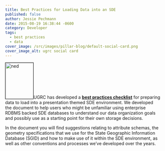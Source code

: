```yaml
---
title: Best Practices for Loading Data into an SDE
published: false
author: Jessie Pechmann
date: 2015-08-19 16:38:44 -0600
category: Developer
tags:
  - best practices
  - data
cover_image: /src/images/pillar-blog/default-social-card.png
cover_image_alt: ugrc social card
---
```


<p><a  title="Best Practice Steps for Preparing and Loading Data into a Presentation SDE Environment" href="https://docs.google.com/document/d/1YHDz6rqq0ST6aBK7ftMxBk5kuwJJoFTjnzAKfWEqqyg/edit"><img class="inline-text-right" style="border: 1px solid black;" src="/images/404.png" alt="ned" width="90" height="117" loading="lazy" /></a></a>UGRC has developed a <a href="https://docs.google.com/document/d/1YHDz6rqq0ST6aBK7ftMxBk5kuwJJoFTjnzAKfWEqqyg/edit"><strong>best practices checklist</strong></a> for preparing data to load into a presentation themed SDE environment.  We developed the document to help users who might be unfamiliar using enterprise RDBMS backed SDE databases to understand our data organization goals and possibly use as a starting point for their own storage decisions.</p>
<p>In the document you will find suggestions relating to attribute schemas, the geometry specifications that we use for the State Geographic Information Database (SGID) and how to make use of it within the SDE environment, as well as other conventions and processes we’ve developed over the years.</p>

